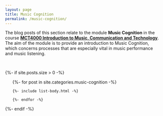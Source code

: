 ```yaml
---
layout: page
title: Music Cognition
permalink: /music-cognition/
---
```


The blog posts of this section relate to the module **Music Cognition** in the course [**MCT4000 Introduction to Music, Communication and Technology**](https://www.ntnu.edu/studies/courses/MCT4000). The aim of the module is to provide an introduction to Music Cognition, which concerns processes that are especially vital in music performance and music listening.

<br />

{%- if site.posts.size > 0 -%}
  <!-- <h2 class="post-list-heading">{{ page.list_title | default: "Posts" }}</h2> -->
  <ul class="post-list">
    {%- for post in site.categories.music-cognition -%}

    {%- include list-body.html -%}

    {%- endfor -%}
  </ul>
  {%- endif -%}
